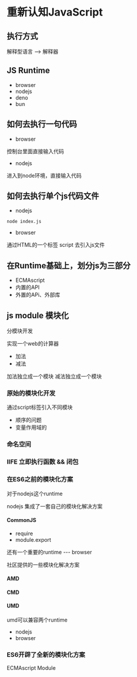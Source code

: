 # 重新认知JavaScript

## 执行方式

解释型语言 --> 解释器

## JS Runtime

- browser
- nodejs
- deno
- bun

## 如何去执行一句代码

- browser

控制台里面直接输入代码

- nodejs

进入到node环境，直接输入代码

## 如何去执行单个js代码文件

- nodejs

``` shell
node index.js
```

- browser

通过HTML的一个标签 script 去引入js文件



## 在Runtime基础上，划分js为三部分

- ECMAscript
- 内置的API
- 外置的APi、外部库



## js module    模块化

分模块开发

实现一个web的计算器

- 加法
- 减法

加法独立成一个模块 减法独立成一个模块

### 原始的模块化开发

通过script标签引入不同模块

- 顺序的问题
- 变量作用域的

### 命名空间

### IIFE 立即执行函数 && 闭包



### 在ES6之前的模块化方案

对于nodejs这个runtime

nodejs 集成了一套自己的模块化解决方案

#### CommonJS

- require
- module.export



还有一个重要的runtime --- browser

社区提供的一些模块化解决方案

#### AMD

#### CMD

#### UMD

umd可以兼容两个runtime

- nodejs
- browser



### ES6开辟了全新的模块化方案

ECMAscript Module









